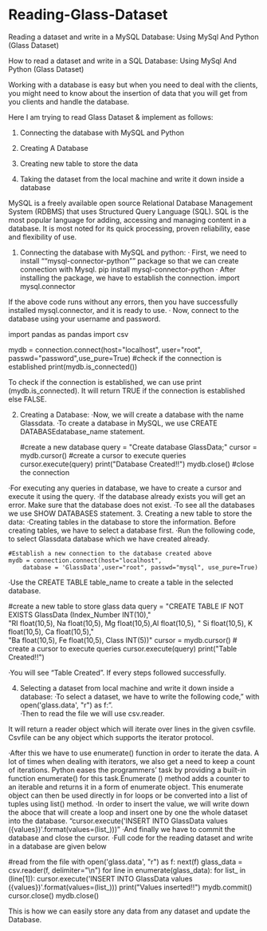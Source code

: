 # Reading-Glass-Dataset
Reading a dataset and write in a MySQL Database: Using MySql And Python (Glass Dataset)

How to read a dataset and write in a SQL Database: Using MySql And Python (Glass Dataset)

Working with a database is easy but when you need to deal with the clients, you might need to know about the insertion of data that you will get from you clients and handle the database.

Here I am trying to read Glass Dataset & implement as follows:

1. Connecting the database with MySQL and Python

2. Creating A Database

3. Creating new table to store the data

4. Taking the dataset from the local machine and write it down inside a database


MySQL is a freely available open source Relational Database Management System (RDBMS) that uses Structured Query Language (SQL). SQL is the most popular language for adding, accessing and managing content in a database. It is most noted for its quick processing, proven reliability, ease and flexibility of use.
1. Connecting the database with MySQL and python:
· First, we need to install ““mysql-connector-python”” package so that we can create connection with Mysql.
pip install mysql-connector-python
·  After installing the package, we have to establish the connection.
import mysql.connector

If the above code runs without any errors, then you have successfully installed mysql.connector, and it is ready to use.
· Now, connect to the database using your username and password.

import pandas as pandas
import csv


mydb = connection.connect(host="localhost", user="root", passwd="password",use_pure=True)
#check if the connection is established
print(mydb.is_connected())


To check if the connection is established, we can use print (mydb.is_connected). It will return TRUE if the connection is established else FALSE.
 
2. Creating a Database:
·Now, we will create a database with the name Glassdata.
·To create a database in MySQL, we use CREATE DATABASEdatabase_name statement.

    #create a new database
    query = "Create database GlassData;"
    cursor = mydb.cursor() #create a cursor to execute queries
    cursor.execute(query)
    print("Database Created!!")
    mydb.close() #close the connection

·For executing any queries in database, we have to create a cursor and execute it using the query.
·If the database already exists you will get an error. Make sure that the database does not exist.
·To see all the databases we use SHOW DATABASES statement.
3.  Creating a new table to store the data:
·Creating tables in the database to store the information. Before creating tables, we have to select a database first.
·Run the following code, to select Glassdata database which we have created already.

    #Establish a new connection to the database created above
    mydb = connection.connect(host="localhost",
        database = 'GlassData',user="root", passwd="mysql", use_pure=True)

·Use the CREATE TABLE table_name to create a table in the selected database.

#create a new table to store glass data
    query = "CREATE TABLE IF NOT EXISTS GlassData (Index_Number INT(10)," \
    "RI float(10,5), Na float(10,5), Mg float(10,5),Al float(10,5),
    " Si float(10,5), K float(10,5), Ca float(10,5)," \
    "Ba float(10,5), Fe float(10,5), Class INT(5))"
    cursor = mydb.cursor()  # create a cursor to execute queries
    cursor.execute(query)
    print("Table Created!!")

·You will see “Table Created”. If every steps followed successfully.

4. Selecting a dataset from local machine and write it down inside a database:
·To select a dataset, we have to write the following code,”
with open('glass.data', "r") as f:”.  
·Then to read the file we will use csv.reader. 
 

It will return a reader object which will iterate over lines in the given csvfile. Csvfile can be any object which supports the iterator protocol.

·After this we have to use enumerate() function in order to iterate the data. A lot of times when dealing with iterators, we also get a need to keep a count of iterations. 
Python eases the programmers’ task by providing a built-in function enumerate() for this task.Enumerate () method adds a counter to an iterable and returns it in a form of enumerate object. This enumerate object can then be used directly in for loops or be converted into a list of tuples using list() method.
·In order to insert the value, we will write down the aboce that will create a loop and insert one by one the whole dataset into the database.
“cursor.execute('INSERT INTO GlassData values ({values})'.format(values=(list_)))”
·And finally we have to commit the database and close the cursor.
·Full code for the reading dataset and write in a database are given below


#read from the file
    with open('glass.data', "r") as f:
        next(f)
        glass_data = csv.reader(f, delimiter="\n")
        for line in enumerate(glass_data):
            for list_ in (line[1]):
                cursor.execute('INSERT INTO GlassData values ({values})'.format(values=(list_)))
    print("Values inserted!!")
    mydb.commit()
    cursor.close()
    mydb.close()

This is how we can easily store any data from any dataset and update the Database. 

